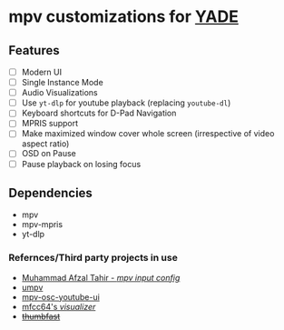 # mpv customizations for [YADE](https://gitlab.com/webyfy/iot/e-gurukul/yade)

## Features
- [ ] Modern UI
- [ ] Single Instance Mode
- [ ] Audio Visualizations
- [ ] Use `yt-dlp` for youtube playback (replacing `youtube-dl`)
- [ ] Keyboard shortcuts for D-Pad Navigation
- [ ] MPRIS support
- [ ] Make maximized window cover whole screen (irrespective of video aspect ratio)
- [ ] OSD on Pause
- [ ] Pause playback on losing focus

## Dependencies
- mpv
- mpv-mpris
- yt-dlp


### Refernces/Third party projects in use
- [Muhammad Afzal Tahir - *mpv input config*](https://gist.github.com/afzl-wtu/21f3932b81e26421ff75f3f115747093)
- [umpv](https://github.com/mpv-player/mpv/blob/master/TOOLS/umpv)
- [mpv-osc-youtube-ui](https://git.codeproxy.net/eatsu/mpv-osc-youtube-ui)
- [mfcc64's *visualizer*](https://github.com/mfcc64/mpv-scripts/blob/master/visualizer.lua)
- ~~[thumbfast](https://github.com/po5/thumbfast)~~

